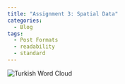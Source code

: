 ```yaml
---
title: "Assignment 3: Spatial Data"
categories:
  - Blog
tags:
  - Post Formats
  - readability
  - standard
---
```



![Turkish Word Cloud](file:///Users/mariam/Downloads/turkwc.jpg)

